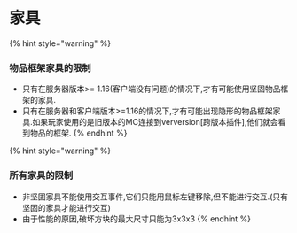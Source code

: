 # 家具

{% hint style="warning" %}
### 物品框架家具的限制

* 只有在服务器版本&gt;= 1.16\(客户端没有问题\)的情况下,才有可能使用坚固物品框架的家具.
* 只有在服务器和客户端版本&gt;=1.16的情况下,才有可能出现隐形的物品框架家具.如果玩家使用的是旧版本的MC连接到verversion[跨版本插件],他们就会看到物品的框架.
{% endhint %}

{% hint style="warning" %}
### 所有家具的限制

* 非坚固家具不能使用交互事件,它们只能用鼠标左键移除,但不能进行交互.\(只有坚固的家具才能进行交互\)
* 由于性能的原因,破坏方块的最大尺寸只能为3x3x3
{% endhint %}

